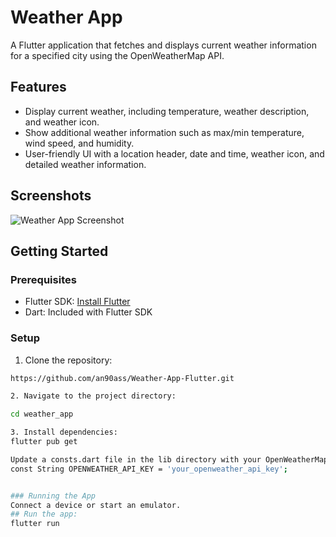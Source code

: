 # Weather App

A Flutter application that fetches and displays current weather information for a specified city using the OpenWeatherMap API.

## Features

- Display current weather, including temperature, weather description, and weather icon.
- Show additional weather information such as max/min temperature, wind speed, and humidity.
- User-friendly UI with a location header, date and time, weather icon, and detailed weather information.

## Screenshots

![Weather App Screenshot](screenshots/weather_app_screenshot.png)

## Getting Started

### Prerequisites

- Flutter SDK: [Install Flutter](https://flutter.dev/docs/get-started/install)
- Dart: Included with Flutter SDK

### Setup

1. Clone the repository:

```sh
https://github.com/an90ass/Weather-App-Flutter.git

2. Navigate to the project directory:

cd weather_app

3. Install dependencies:
flutter pub get

Update a consts.dart file in the lib directory with your OpenWeatherMap API key:
const String OPENWEATHER_API_KEY = 'your_openweather_api_key';


### Running the App
Connect a device or start an emulator.
## Run the app:
flutter run
